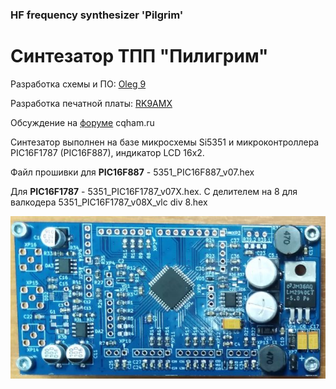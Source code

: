 ### HF frequency synthesizer 'Pilgrim'
# Синтезатор ТПП "Пилигрим"
Разработка схемы и ПО: [Oleg 9](http://www.cqham.ru/forum/member.php?3781-Oleg-9)

Разработка печатной платы: [RK9AMX](http://www.cqham.ru/forum/member.php?2533-RK9AMX)

Обсуждение на [форуме](http://www.cqham.ru/forum/showthread.php?45278-%D1%E8%ED%F2%E5%E7%E0%F2%EE%F0-%ED%E0-Si5351%C0-%E4%EB%FF-%D2%CF%CF) cqham.ru

Синтезатор выполнен на базе микросхемы Si5351 и микроконтроллера PIC16F1787 (PIC16F887), индикатор LCD 16x2.

Файл прошивки для **PIC16F887** - 5351_PIC16F887_v07.hex

Для **PIC16F1787** - 5351_PIC16F1787_v07X.hex. С делителем на 8 для валкодера 5351_PIC16F1787_v08X_vlc div 8.hex

![PCB](https://github.com/RK9AMX/SyntPilgrim/blob/main/PCB.png)
